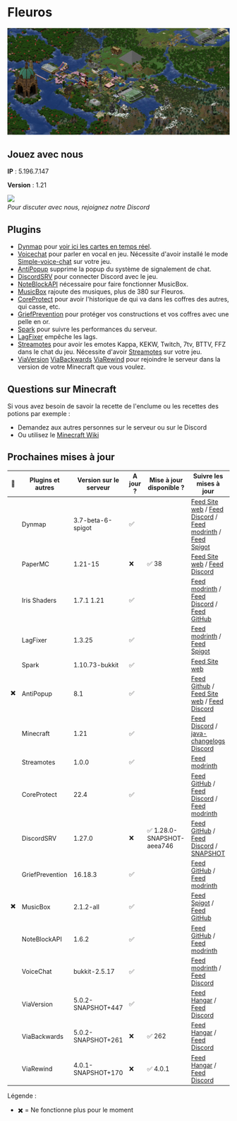 # Fleuros
![Fleuros](https://github.com/Fleuros/Fleuros/blob/main/fleuros.png)
## Jouez avec nous
**IP** : 5.196.7.147

**Version** : 1.21
<p align="left">
    <a href="https://discord.gg/tNp9nrd">
        <img src="https://i.imgur.com/JgDt1Fl.png" width="300">
    </a>
    <br/>
    <i>Pour discuter avec nous, rejoignez notre Discord</i>
</p>

## Plugins
- [Dynmap](https://github.com/webbukkit/dynmap) pour [voir ici les cartes en temps réel](http://5.196.7.147:8123).
- [Voicechat](https://github.com/henkelmax/simple-voice-chat) pour parler en vocal en jeu. Nécessite d'avoir installé le mode [Simple-voice-chat](https://modrinth.com/plugin/simple-voice-chat/version/bukkit-2.5.13) sur votre jeu.
- [AntiPopup](https://github.com/KaspianDev/AntiPopup) supprime la popup du système de signalement de chat.
- [DiscordSRV](https://github.com/DiscordSRV/DiscordSRV) pour connecter Discord avec le jeu.
- [NoteBlockAPI](https://github.com/koca2000/NoteBlockAPI) nécessaire pour faire fonctionner MusicBox.
- [MusicBox](https://github.com/Spliterash/MusicBox) rajoute des musiques, plus de 380 sur Fleuros.
- [CoreProtect](https://github.com/PlayPro/CoreProtect) pour avoir l'historique de qui va dans les coffres des autres, qui casse, etc.
- [GriefPrevention](https://github.com/GriefPrevention/GriefPrevention) pour protéger vos constructions et vos coffres avec une pelle en or.
- [Spark](https://github.com/lucko/spark) pour suivre les performances du serveur.
- [LagFixer](https://modrinth.com/plugin/lagfixer) empêche les lags.
- [Streamotes](https://github.com/XspeedPL/Streamotes) pour avoir les emotes Kappa, KEKW, Twitch, 7tv, BTTV, FFZ dans le chat du jeu. Nécessite d'avoir [Streamotes](https://modrinth.com/plugin/streamotes/version/hGQAtxk1) sur votre jeu.
- [ViaVersion](https://hangar.papermc.io/ViaVersion/ViaVersion) [ViaBackwards](https://hangar.papermc.io/ViaVersion/ViaBackwards) [ViaRewind](https://hangar.papermc.io/ViaVersion/ViaRewind) pour rejoindre le serveur dans la version de votre Minecraft que vous voulez.
## Questions sur Minecraft
Si vous avez besoin de savoir la recette de l'enclume ou les recettes des potions par exemple :
- Demandez aux autres personnes sur le serveur ou sur le Discord
- Ou utilisez le [Minecraft Wiki](https://fr.minecraft.wiki)
## Prochaines mises à jour
| 🐛 | Plugins et autres        | Version sur le serveur      | A jour ? | Mise à jour disponible ? | Suivre les mises à jour | Explications |
| -- | ------------------------ | --------------------------- | -------- | ------------------------ | ---------------------------- | ------------ |
|  | Dynmap                   | 3.7-beta-6-spigot           | ✅ |                         | [Feed Site web](https://dynmap.us/builds/dynmap/) / [Feed Discord](https://discord.com/channels/722722769950998560/722724450570600468) / [Feed modrinth](https://modrinth.com/plugin/dynmap/versions) / [Feed Spigot](https://www.spigotmc.org/resources/dynmap%C2%AE.274/updates) |
|    | PaperMC                  | 1.21-15             | ❌ | ✅ 38              | [Feed Site web](https://papermc.io/downloads/paper) / [Feed Discord](https://discord.com/channels/289587909051416579/1232294974603661312) |  
|    | Iris Shaders             | 1.7.1 1.21           | ✅ |                         | [Feed modrinth](https://modrinth.com/mod/iris/versions#all-versions) / [Feed Discord](https://discord.com/channels/774352792659820594/817181278931517453) / [Feed GitHub](https://github.com/IrisShaders/Iris/releases) |
|    | LagFixer                 | 1.3.25                      | ✅ |                    | [Feed modrinth](https://modrinth.com/plugin/lagfixer/versions) / [Feed Spigot](https://www.spigotmc.org/resources/1-17-1-20-5-lagfixer-%E2%9A%A1%EF%B8%8F-best-performance-solution-%E2%AD%95-500-servers-%E2%9C%85-folia-supported.111684/updates) |
|    | Spark                    | 1.10.73-bukkit              | ✅ |                         | [Feed Site web](https://spark.lucko.me/download) |
| ✖️ | AntiPopup                | 8.1                         | ✅ |                         | [Feed Github](https://github.com/KaspianDev/AntiPopup/releases) / [Feed Site web](https://polymart.org/resource/antipopup-pro.4921/updates) / [Feed Discord](https://discord.com/channels/848971497220735026/1004362516249452584) | Pas encore disponible en 1.21 [#92](https://github.com/KaspianDev/AntiPopup/issues/92)
|    | Minecraft                | 1.21                      | ✅ |                        | [Feed Discord](https://discord.com/channels/302094807046684672/1136326045918834859) / [java-changelogs Discord](https://discord.com/channels/302094807046684672/656622314309550129) |
|    | Streamotes               | 1.0.0                 | ✅ |                        | [Feed modrinth](https://modrinth.com/plugin/streamotes/versions) |                 |
|    | CoreProtect              | 22.4                        | ✅ |                      | [Feed GitHub](https://github.com/PlayPro/CoreProtect/releases) / [Feed Discord](https://discord.com/channels/348680641560313868/471507285399830563) / [Feed modrinth](https://modrinth.com/plugin/coreprotect/versions) | [23.0](https://www.patreon.com/posts/106398988) Disponible en early access pour les premiums |
|    | DiscordSRV               | 1.27.0 | ❌ |  ✅ 1.28.0-SNAPSHOT-aeea746          | [Feed GitHub](https://github.com/DiscordSRV/DiscordSRV/releases) / [Feed Discord](https://discord.com/channels/135634590575493120/1235649373241610310) / [SNAPSHOT](https://snapshot.discordsrv.com) | 
|    | GriefPrevention          | 16.18.3                     | ✅ |                         | [Feed GitHub](https://github.com/GriefPrevention/GriefPrevention/releases) / [Feed modrinth](https://modrinth.com/plugin/griefprevention/versions) |
| ✖️ | MusicBox                 | 2.1.2-all                   | ✅ |                         | [Feed Spigot](https://www.spigotmc.org/resources/musicbox-custom-noteblockmusic-on-discs.67949/updates) / [Feed GitHub](https://github.com/Spliterash/MusicBox/releases) | Ne fonctionne plus [#37](https://github.com/Spliterash/MusicBox/issues/37)        |
|    | NoteBlockAPI             | 1.6.2                       | ✅       |                         | [Feed GitHub](https://github.com/koca2000/NoteBlockAPI/releases) / [Feed modrinth](https://modrinth.com/plugin/noteblockapi/versions) |
|    | VoiceChat                | bukkit-2.5.17     | ✅ |                         | [Feed modrinth](https://modrinth.com/plugin/simple-voice-chat/versions#all-versions) / [Feed Discord](https://discord.com/channels/854659575324344340/854661863924563999) |
|    | ViaVersion               | 5.0.2-SNAPSHOT+447          | ✅ |            | [Feed Hangar](https://hangar.papermc.io/ViaVersion/ViaVersion/versions) / [Feed Discord](https://discord.com/channels/316206679014244363/316212572774858761) | 
|    | ViaBackwards             | 5.0.2-SNAPSHOT+261        | ❌ | ✅ 262            | [Feed Hangar](https://hangar.papermc.io/ViaVersion/ViaBackwards/versions) / [Feed Discord](https://discord.com/channels/316206679014244363/316212572774858761) | 
|    | ViaRewind                | 4.0.1-SNAPSHOT+170     | ❌ | ✅ 4.0.1                        | [Feed Hangar](https://hangar.papermc.io/ViaVersion/ViaRewind/versions) / [Feed Discord](https://discord.com/channels/316206679014244363/316212572774858761) |

Légende :
- ✖️ = Ne fonctionne plus pour le moment

